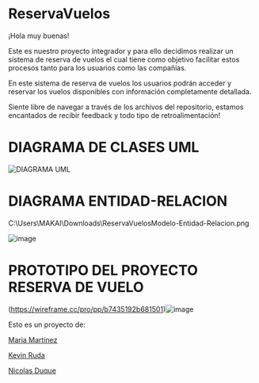 # ReservaVuelos
¡Hola muy buenas!

Este es nuestro proyecto integrador y para ello decidimos realizar un sistema de reserva de vuelos el cual tiene como objetivo facilitar estos procesos tanto para los usuarios como las compañias.

En este sistema de reserva de vuelos los usuarios podrán acceder y reservar los vuelos disponibles con información completamente detallada.

Siente libre de navegar a través de los archivos del repositorio, estamos encantados de recibir feedback y todo tipo de retroalimentación!

# DIAGRAMA DE CLASES UML

![DIAGRAMA UML](https://github.com/ad-nicolas/ReservaVuelos/assets/92681721/ba89ad11-8b1d-44c9-a29c-be0bbfe6cb27)
# DIAGRAMA ENTIDAD-RELACION
C:\Users\MAKAI\Downloads\ReservaVuelosModelo-Entidad-Relacion.png

![image](https://github.com/ad-nicolas/ReservaVuelos/assets/92681721/a8a4872f-791b-4036-9421-eda3e35ec61b)

  


# PROTOTIPO DEL PROYECTO RESERVA DE VUELO 
(https://wireframe.cc/pro/pp/b7435192b681501)![image](https://github.com/ad-nicolas/ReservaVuelos/assets/92681721/421d8d7c-dac0-455d-ba53-8e911bbd6b21)



Esto es un proyecto de:

[Maria Martinez](https://github.com/Mariayey12)

[Kevin Ruda](https://github.com/ElKev117)

[Nicolas Duque](https://github.com/ad-nicolas)

